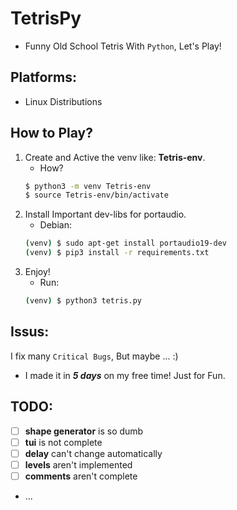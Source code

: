 # TetrisPy
- Funny Old School Tetris With `Python`, Let's Play!

## Platforms:
- Linux Distributions

## How to Play?
1. Create and Active the venv like: **Tetris-env**.
    - How?
    ```bash
    $ python3 -m venv Tetris-env
    $ source Tetris-env/bin/activate
    ```
2. Install Important dev-libs for portaudio.
    - Debian: 
    ```bash
    (venv) $ sudo apt-get install portaudio19-dev
    (venv) $ pip3 install -r requirements.txt
    ```
3. Enjoy!
    - Run:
    ```bash
    (venv) $ python3 tetris.py
    ```

## Issus:
I fix many `Critical Bugs`, But maybe ... :)
- I made it in ***5 days*** on my free time! Just for Fun.

## TODO:
- [ ] **shape generator** is so dumb
- [ ] **tui** is not complete
- [ ] **delay** can't change automatically
- [ ] **levels** aren't implemented
- [ ] **comments** aren't complete
- ...